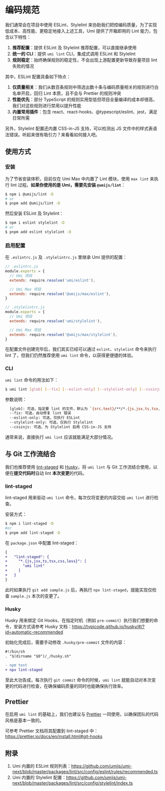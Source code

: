# 编码规范

我们通常会在项目中使用 ESLint、Stylelint 来协助我们把控编码质量，为了实现低成本、高性能、更稳定地接入上述工具，Umi 提供了开箱即用的 Lint 能力，包含以下特性：

1. **推荐配置**：提供 ESLint 及 Stylelint 推荐配置，可以直接继承使用
2. **统一的 CLI**：提供 `umi lint` CLI，集成式调用 ESLint 和 Stylelint
3. **规则稳定**：始终确保规则的稳定性，不会出现上游配置更新导致存量项目 lint 失败的情况

其中，ESLint 配置具备如下特点：

1. **仅质量相关**：我们从数百条规则中筛选出数十条与编码质量相关的规则进行白名单开启，回归 Lint 本质，且不会与 Prettier 的规则冲突
2. **性能优先**：部分 TypeScript 的规则实用型低但项目全量编译的成本却很高，我们对这些规则进行禁用以提升性能
3. **内置常用插件**：包含 react、react-hooks、@typescript/eslint、jest，满足日常所需

另外，Stylelint 配置还内置 CSS-in-JS 支持，可以检测出 JS 文件中的样式表语法错误。听起来很有吸引力？来看看如何接入吧。

## 使用方式
### 安装

为了节省安装体积，目前仅在 Umi Max 中内置了 Lint 模块，使用 `max lint` 来执行 lint 过程。**如果你使用的是 Umi，需要先安装 `@umijs/lint`**：

```bash
$ npm i @umijs/lint -D
# or
$ pnpm add @umijs/lint -D
```

然后安装 ESLint 及 Stylelint：

```bash
$ npm i eslint stylelint -D
# or
$ pnpm add eslint stylelint -D
```

### 启用配置

在 `.eslintrc.js` 及 `.stylelintrc.js` 里继承 Umi 提供的配置：

```js
// .eslintrc.js
module.exports = {
  // Umi 项目
  extends: require.resolve('umi/eslint'),

  // Umi Max 项目
  extends: require.resolve('@umijs/max/eslint'),
}

// .stylelintrc.js
module.exports = {
  // Umi 项目
  extends: require.resolve('umi/stylelint'),

  // Umi Max 项目
  extends: require.resolve('@umijs/max/stylelint'),
}
```

在配置文件创建完毕后，我们其实已经可以通过 `eslint`、`stylelint` 命令来执行 lint 了，但我们仍然推荐使用 `umi lint` 命令，以获得更便捷的体验。

### CLI

`umi lint` 命令的用法如下：

```bash
$ umi lint [glob] [--fix] [--eslint-only] [--stylelint-only] [--cssinjs]
```

参数说明：

```bash
  [glob]: 可选，指定要 lint 的文件，默认为 `{src,test}/**/*.{js,jsx,ts,tsx,css,less}`
  --fix: 可选，自动修复 lint 错误
  --eslint-only: 可选，仅执行 ESLint
  --stylelint-only: 可选，仅执行 Stylelint
  --cssinjs: 可选，为 Stylelint 启用 CSS-in-JS 支持
```

通常来说，直接执行 `umi lint` 应该就能满足大部分情况。

## 与 Git 工作流结合

我们也推荐使用 [lint-staged](https://github.com/okonet/lint-staged#readme) 和 [Husky](https://typicode.github.io/husky/)，将 `umi lint` 与 Git 工作流结合使用，以便在**提交代码时**自动 lint **本次变更**的代码。

### lint-staged

lint-staged 用来驱动 `umi lint` 命令，每次仅将变更的内容交给 `umi lint` 进行检查。

安装方式：

```bash
$ npm i lint-staged -D
#or 
$ pnpm add lint-staged -D
```

在 `package.json` 中配置 lint-staged：

```diff
{
+   "lint-staged": {
+     "*.{js,jsx,ts,tsx,css,less}": [
+       "umi lint"
+     ]
+   }
}
```

此时如果执行 `git add sample.js` 后，再执行 `npx lint-staged`，就能实现仅检查 `sample.js` 本次的变更了。

### Husky

Husky 用来绑定 Git Hooks、在指定时机（例如 `pre-commit`）执行我们想要的命令，安装方式请参考 Husky 文档：https://typicode.github.io/husky/#/?id=automatic-recommended

初始化完成后，需要手动修改 `.husky/pre-commit` 文件的内容：

```diff
#!/bin/sh
. "$(dirname "$0")/_/husky.sh"

- npm test
+ npx lint-staged
```

至此大功告成，每次执行 `git commit` 命令的时候，`umi lint` 就能自动对本次变更的代码进行检查，在确保编码质量的同时也能确保执行效率。

## Prettier

在启用 `umi lint` 的基础上，我们也建议与 [Prettier](https://prettier.io/docs/en/install.html) 一同使用，以确保团队的代码风格是基本一致的。

可参考 Prettier 文档将其配置到 lint-staged 中：https://prettier.io/docs/en/install.html#git-hooks

## 附录

1. Umi 内置的 ESLint 规则列表：https://github.com/umijs/umi-next/blob/master/packages/lint/src/config/eslint/rules/recommended.ts
2. Umi 内置的 Stylelint 配置：https://github.com/umijs/umi-next/blob/master/packages/lint/src/config/stylelint/index.ts
